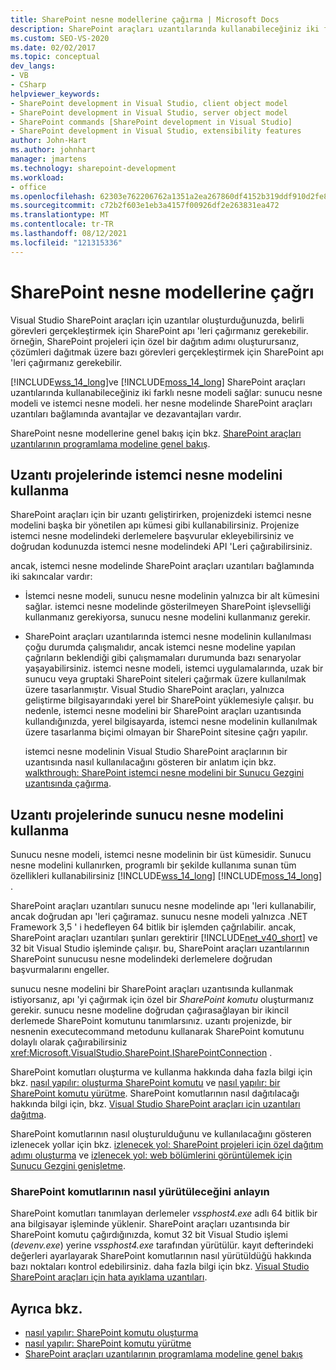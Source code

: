 ```yaml
---
title: SharePoint nesne modellerine çağırma | Microsoft Docs
description: SharePoint araçları uzantılarında kullanabileceğiniz iki farklı nesne modeline nasıl çağrılacağını anlayın.
ms.custom: SEO-VS-2020
ms.date: 02/02/2017
ms.topic: conceptual
dev_langs:
- VB
- CSharp
helpviewer_keywords:
- SharePoint development in Visual Studio, client object model
- SharePoint development in Visual Studio, server object model
- SharePoint commands [SharePoint development in Visual Studio]
- SharePoint development in Visual Studio, extensibility features
author: John-Hart
ms.author: johnhart
manager: jmartens
ms.technology: sharepoint-development
ms.workload:
- office
ms.openlocfilehash: 62303e762206762a1351a2ea267860df4152b319ddf910d2fe866def0712c90a
ms.sourcegitcommit: c72b2f603e1eb3a4157f00926df2e263831ea472
ms.translationtype: MT
ms.contentlocale: tr-TR
ms.lasthandoff: 08/12/2021
ms.locfileid: "121315336"
---
```

# <a name="call-into-the-sharepoint-object-models"></a>SharePoint nesne modellerine çağrı
  Visual Studio SharePoint araçları için uzantılar oluşturduğunuzda, belirli görevleri gerçekleştirmek için SharePoint apı 'leri çağırmanız gerekebilir. örneğin, SharePoint projeleri için özel bir dağıtım adımı oluşturursanız, çözümleri dağıtmak üzere bazı görevleri gerçekleştirmek için SharePoint apı 'leri çağırmanız gerekebilir.

 [!INCLUDE[wss_14_long](../sharepoint/includes/wss-14-long-md.md)]ve [!INCLUDE[moss_14_long](../sharepoint/includes/moss-14-long-md.md)] SharePoint araçları uzantılarında kullanabileceğiniz iki farklı nesne modeli sağlar: sunucu nesne modeli ve istemci nesne modeli. her nesne modelinde SharePoint araçları uzantıları bağlamında avantajlar ve dezavantajları vardır.

 SharePoint nesne modellerine genel bakış için bkz. [SharePoint araçları uzantılarının programlama modeline genel bakış](../sharepoint/overview-of-the-programming-model-of-sharepoint-tools-extensions.md).

## <a name="use-the-client-object-model-in-extension-projects"></a>Uzantı projelerinde istemci nesne modelini kullanma
 SharePoint araçları için bir uzantı geliştirirken, projenizdeki istemci nesne modelini başka bir yönetilen apı kümesi gibi kullanabilirsiniz. Projenize istemci nesne modelindeki derlemelere başvurular ekleyebilirsiniz ve doğrudan kodunuzda istemci nesne modelindeki API 'Leri çağırabilirsiniz.

 ancak, istemci nesne modelinde SharePoint araçları uzantıları bağlamında iki sakıncalar vardır:

- İstemci nesne modeli, sunucu nesne modelinin yalnızca bir alt kümesini sağlar. istemci nesne modelinde gösterilmeyen SharePoint işlevselliği kullanmanız gerekiyorsa, sunucu nesne modelini kullanmanız gerekir.

- SharePoint araçları uzantılarında istemci nesne modelinin kullanılması çoğu durumda çalışmalıdır, ancak istemci nesne modeline yapılan çağrıların beklendiği gibi çalışmamaları durumunda bazı senaryolar yaşayabilirsiniz. istemci nesne modeli, istemci uygulamalarında, uzak bir sunucu veya gruptaki SharePoint siteleri çağırmak üzere kullanılmak üzere tasarlanmıştır. Visual Studio SharePoint araçları, yalnızca geliştirme bilgisayarındaki yerel bir SharePoint yüklemesiyle çalışır. bu nedenle, istemci nesne modelini bir SharePoint araçları uzantısında kullandığınızda, yerel bilgisayarda, istemci nesne modelinin kullanılmak üzere tasarlanma biçimi olmayan bir SharePoint sitesine çağrı yapılır.

  istemci nesne modelinin Visual Studio SharePoint araçlarının bir uzantısında nasıl kullanılacağını gösteren bir anlatım için bkz. [walkthrough: SharePoint istemci nesne modelini bir Sunucu Gezgini uzantısında çağırma](../sharepoint/walkthrough-calling-into-the-sharepoint-client-object-model-in-a-server-explorer-extension.md).

## <a name="use-the-server-object-model-in-extension-projects"></a>Uzantı projelerinde sunucu nesne modelini kullanma
 Sunucu nesne modeli, istemci nesne modelinin bir üst kümesidir. Sunucu nesne modelini kullanırken, programlı bir şekilde kullanıma sunan tüm özellikleri kullanabilirsiniz [!INCLUDE[wss_14_long](../sharepoint/includes/wss-14-long-md.md)] [!INCLUDE[moss_14_long](../sharepoint/includes/moss-14-long-md.md)] .

 SharePoint araçları uzantıları sunucu nesne modelinde apı 'leri kullanabilir, ancak doğrudan apı 'leri çağıramaz. sunucu nesne modeli yalnızca .NET Framework 3,5 ' i hedefleyen 64 bitlik bir işlemden çağrılabilir. ancak, SharePoint araçları uzantıları şunları gerektirir [!INCLUDE[net_v40_short](../sharepoint/includes/net-v40-short-md.md)] ve 32 bit Visual Studio işleminde çalışır. bu, SharePoint araçları uzantılarının SharePoint sunucusu nesne modelindeki derlemelere doğrudan başvurmalarını engeller.

 sunucu nesne modelini bir SharePoint araçları uzantısında kullanmak istiyorsanız, apı 'yi çağırmak için özel bir *SharePoint komutu* oluşturmanız gerekir. sunucu nesne modeline doğrudan çağırasağlayan bir ikincil derlemede SharePoint komutunu tanımlarsınız. uzantı projenizde, bir nesnenin executecommand metodunu kullanarak SharePoint komutunu dolaylı olarak çağırabilirsiniz <xref:Microsoft.VisualStudio.SharePoint.ISharePointConnection> .

 SharePoint komutları oluşturma ve kullanma hakkında daha fazla bilgi için bkz. [nasıl yapılır: oluşturma SharePoint komutu](../sharepoint/how-to-create-a-sharepoint-command.md) ve [nasıl yapılır: bir SharePoint komutu yürütme](../sharepoint/how-to-execute-a-sharepoint-command.md). SharePoint komutlarının nasıl dağıtılacağı hakkında bilgi için, bkz. [Visual Studio SharePoint araçları için uzantıları dağıtma](../sharepoint/deploying-extensions-for-the-sharepoint-tools-in-visual-studio.md).

 SharePoint komutlarının nasıl oluşturulduğunu ve kullanılacağını gösteren izlenecek yollar için bkz. [izlenecek yol: SharePoint projeleri için özel dağıtım adımı oluşturma](../sharepoint/walkthrough-creating-a-custom-deployment-step-for-sharepoint-projects.md) ve [izlenecek yol: web bölümlerini görüntülemek için Sunucu Gezgini genişletme](../sharepoint/walkthrough-extending-server-explorer-to-display-web-parts.md).

### <a name="understand-how-sharepoint-commands-are-executed"></a>SharePoint komutlarının nasıl yürütüleceğini anlayın
 SharePoint komutları tanımlayan derlemeler *vssphost4.exe* adlı 64 bitlik bir ana bilgisayar işleminde yüklenir. SharePoint araçları uzantısında bir SharePoint komutu çağırdığınızda, komut 32 bit Visual Studio işlemi (*devenv.exe*) yerine *vssphost4.exe* tarafından yürütülür. kayıt defterindeki değerleri ayarlayarak SharePoint komutlarının nasıl yürütüldüğü hakkında bazı noktaları kontrol edebilirsiniz. daha fazla bilgi için bkz. [Visual Studio SharePoint araçları için hata ayıklama uzantıları](../sharepoint/debugging-extensions-for-the-sharepoint-tools-in-visual-studio.md).

## <a name="see-also"></a>Ayrıca bkz.
- [nasıl yapılır: SharePoint komutu oluşturma](../sharepoint/how-to-create-a-sharepoint-command.md)
- [nasıl yapılır: SharePoint komutu yürütme](../sharepoint/how-to-execute-a-sharepoint-command.md)
- [SharePoint araçları uzantılarının programlama modeline genel bakış](../sharepoint/overview-of-the-programming-model-of-sharepoint-tools-extensions.md)
